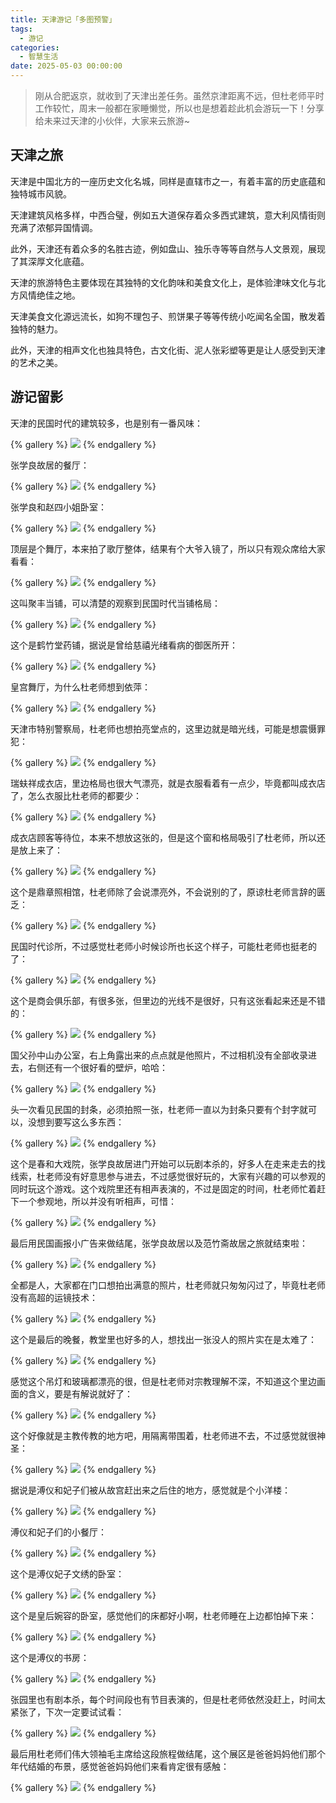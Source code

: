 ```yaml
---
title: 天津游记「多图预警」
tags:
  - 游记
categories:
  - 智慧生活
date: 2025-05-03 00:00:00
---
```


> 刚从合肥返京，就收到了天津出差任务。虽然京津距离不远，但杜老师平时工作较忙，周末一般都在家睡懒觉，所以也是想着趁此机会游玩一下！分享给未来过天津的小伙伴，大家来云旅游~

<!-- more -->

## 天津之旅

天津是中国北方的一座历史文化名城，同样是直辖市之一，有着丰富的历史底蕴和独特城市风貌。

天津建筑风格多样，中西合璧，例如五大道保存着众多西式建筑，意大利风情街则充满了浓郁异国情调。

此外，天津还有着众多的名胜古迹，例如盘山、独乐寺等等自然与人文景观，展现了其深厚文化底蕴。

天津的旅游特色主要体现在其独特的文化韵味和美食文化上，是体验津味文化与北方风情绝佳之地。

天津美食文化源远流长，如狗不理包子、煎饼果子等等传统小吃闻名全国，散发着独特的魅力。

此外，天津的相声文化也独具特色，古文化街、泥人张彩塑等更是让人感受到天津的艺术之美。

## 游记留影

天津的民国时代的建筑较多，也是别有一番风味：

{% gallery %}
![](https://cdn.dusays.com/2025/05/825-1.jpg)
{% endgallery %}

张学良故居的餐厅：

{% gallery %}
![](https://cdn.dusays.com/2025/05/825-2.jpg)
{% endgallery %}

张学良和赵四小姐卧室：

{% gallery %}
![](https://cdn.dusays.com/2025/05/825-3.jpg)
{% endgallery %}

顶层是个舞厅，本来拍了歌厅整体，结果有个大爷入镜了，所以只有观众席给大家看看：

{% gallery %}
![](https://cdn.dusays.com/2025/05/825-4.jpg)
{% endgallery %}

这叫聚丰当铺，可以清楚的观察到民国时代当铺格局：

{% gallery %}
![](https://cdn.dusays.com/2025/05/825-5.jpg)
{% endgallery %}

这个是鹤竹堂药铺，据说是曾给慈禧光绪看病的御医所开：

{% gallery %}
![](https://cdn.dusays.com/2025/05/825-6.jpg)
{% endgallery %}

皇宫舞厅，为什么杜老师想到依萍：

{% gallery %}
![](https://cdn.dusays.com/2025/05/825-7.jpg)
{% endgallery %}

天津市特别警察局，杜老师也想拍亮堂点的，这里边就是暗光线，可能是想震慑罪犯：

{% gallery %}
![](https://cdn.dusays.com/2025/05/825-8.jpg)
{% endgallery %}

瑞蚨祥成衣店，里边格局也很大气漂亮，就是衣服看着有一点少，毕竟都叫成衣店了，怎么衣服比杜老师的都要少：

{% gallery %}
![](https://cdn.dusays.com/2025/05/825-9.jpg)
{% endgallery %}

成衣店顾客等待位，本来不想放这张的，但是这个窗和格局吸引了杜老师，所以还是放上来了：

{% gallery %}
![](https://cdn.dusays.com/2025/05/825-10.jpg)
{% endgallery %}

这个是鼎章照相馆，杜老师除了会说漂亮外，不会说别的了，原谅杜老师言辞的匮乏：

{% gallery %}
![](https://cdn.dusays.com/2025/05/825-11.jpg)
{% endgallery %}

民国时代诊所，不过感觉杜老师小时候诊所也长这个样子，可能杜老师也挺老的了：

{% gallery %}
![](https://cdn.dusays.com/2025/05/825-12.jpg)
{% endgallery %}

这个是商会俱乐部，有很多张，但里边的光线不是很好，只有这张看起来还是不错的：

{% gallery %}
![](https://cdn.dusays.com/2025/05/825-13.jpg)
{% endgallery %}

国父孙中山办公室，右上角露出来的点点就是他照片，不过相机没有全部收录进去，右侧还有一个很好看的壁炉，哈哈：

{% gallery %}
![](https://cdn.dusays.com/2025/05/825-14.jpg)
{% endgallery %}

头一次看见民国的封条，必须拍照一张，杜老师一直以为封条只要有个封字就可以，没想到要写这么多东西：

{% gallery %}
![](https://cdn.dusays.com/2025/05/825-15.jpg)
{% endgallery %}

这个是春和大戏院，张学良故居进门开始可以玩剧本杀的，好多人在走来走去的找线索，杜老师没有好意思参与进去，不过感觉很好玩的，大家有兴趣的可以参观的同时玩这个游戏。这个戏院里还有相声表演的，不过是固定的时间，杜老师忙着赶下一个参观地，所以并没有听相声，可惜：

{% gallery %}
![](https://cdn.dusays.com/2025/05/825-16.jpg)
{% endgallery %}

最后用民国画报小广告来做结尾，张学良故居以及范竹斋故居之旅就结束啦：

{% gallery %}
![](https://cdn.dusays.com/2025/05/825-17.jpg)
{% endgallery %}

全都是人，大家都在门口想拍出满意的照片，杜老师就只匆匆闪过了，毕竟杜老师没有高超的运镜技术：

{% gallery %}
![](https://cdn.dusays.com/2025/05/825-18.jpg)
{% endgallery %}

这个是最后的晚餐，教堂里也好多的人，想找出一张没人的照片实在是太难了：

{% gallery %}
![](https://cdn.dusays.com/2025/05/825-19.jpg)
{% endgallery %}

感觉这个吊灯和玻璃都漂亮的很，但是杜老师对宗教理解不深，不知道这个里边画面的含义，要是有解说就好了：

{% gallery %}
![](https://cdn.dusays.com/2025/05/825-20.jpg)
{% endgallery %}

这个好像就是主教传教的地方吧，用隔离带围着，杜老师进不去，不过感觉就很神圣：

{% gallery %}
![](https://cdn.dusays.com/2025/05/825-21.jpg)
{% endgallery %}

据说是溥仪和妃子们被从故宫赶出来之后住的地方，感觉就是个小洋楼：

{% gallery %}
![](https://cdn.dusays.com/2025/05/825-22.jpg)
{% endgallery %}

溥仪和妃子们的小餐厅：

{% gallery %}
![](https://cdn.dusays.com/2025/05/825-23.jpg)
{% endgallery %}

这个是溥仪妃子文绣的卧室：

{% gallery %}
![](https://cdn.dusays.com/2025/05/825-24.jpg)
{% endgallery %}

这个是皇后婉容的卧室，感觉他们的床都好小啊，杜老师睡在上边都怕掉下来：

{% gallery %}
![](https://cdn.dusays.com/2025/05/825-25.jpg)
{% endgallery %}

这个是溥仪的书房：

{% gallery %}
![](https://cdn.dusays.com/2025/05/825-26.jpg)
{% endgallery %}

张园里也有剧本杀，每个时间段也有节目表演的，但是杜老师依然没赶上，时间太紧张了，下次一定要试试看：

{% gallery %}
![](https://cdn.dusays.com/2025/05/825-27.jpg)
{% endgallery %}

最后用杜老师们伟大领袖毛主席给这段旅程做结尾，这个展区是爸爸妈妈他们那个年代结婚的布景，感觉爸爸妈妈他们来看肯定很有感触：

{% gallery %}
![](https://cdn.dusays.com/2025/05/825-28.jpg)
{% endgallery %}